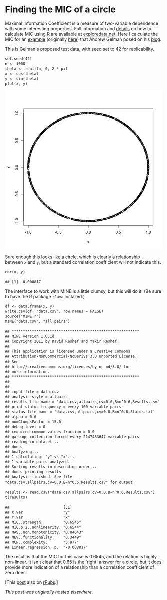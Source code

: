# Finding the MIC of a circle



Maximal Information Coefficient is a measure of two-variable dependence with some interesting properties. Full information and&#160;<a href="http://www.exploredata.net/Usage-instructions">details</a>&#160;on how to calculate MIC using R are available at&#160;<a href="http://www.exploredata.net/">exploredata.net</a>. Here I calculate the MIC for an&#160;<a href="http://andrewgelman.com/2013/02/what-principles-should-govern-attempts-to-summarize-bivariate-associations-in-large-multivariate-datasets/">example</a>&#160;(originally&#160;<a href="http://andrewgelman.com/2011/12/mr-pearson-meet-mr-mandelbrot-detecting-novel-associations-in-large-data-sets/">here</a>) that Andrew Gelman posed on his&#160;<a href="http://andrewgelman.com/">blog</a>.

This is Gelman's proposed test data, with seed set to 42 for replicability.

<pre><code>set.seed(42)
n &lt;- 1000
theta &lt;- runif(n, 0, 2 * pi)
x &lt;- cos(theta)
y &lt;- sin(theta)
plot(x, y)
</code></pre>
<a href="download.png"><img class="alignnone size-medium wp-image-134" alt="plot of circle" src="download.png"></a>

Sure enough this looks like a circle, which is clearly a relationship between&#160;<code>x</code>&#160;and&#160;<code>y</code>, but a standard correlation coefficient will not indicate this.
<pre><code>cor(x, y)
</code>
<code>## [1] -0.008817
</code></pre>
The interface to work with MINE is a little clumsy, but this will do it. (Be sure to have the R package&#160;<code>rJava</code>&#160;installed.)
<pre><code>df &lt;- data.frame(x, y)
write.csv(df, "data.csv", row.names = FALSE)
source("MINE.r")
MINE("data.csv", "all.pairs")
</code>
<code>## *********************************************************
## MINE version 1.0.1d
## Copyright 2011 by David Reshef and Yakir Reshef.
## 
## This application is licensed under a Creative Commons
## Attribution-NonCommercial-NoDerivs 3.0 Unported License.
## See
## http://creativecommons.org/licenses/by-nc-nd/3.0/ for
## more information.
## *********************************************************
## 
## 
## input file = data.csv
## analysis style = allpairs
## results file name = 'data.csv,allpairs,cv=0.0,B=n^0.6,Results.csv'
## print status frequency = every 100 variable pairs
## status file name = 'data.csv,allpairs,cv=0.0,B=n^0.6,Status.txt'
## alpha = 0.6
## numClumpsFactor = 15.0
## debug level = 0
## required common values fraction = 0.0
## garbage collection forced every 2147483647 variable pairs
## reading in dataset...
## done.
## Analyzing...
## 1 calculating: "y" vs "x"...
## 1 variable pairs analyzed.
## Sorting results in descending order...
## done. printing results
## Analysis finished. See file "data.csv,allpairs,cv=0.0,B=n^0.6,Results.csv" for output
</code>
<code>results &lt;- read.csv("data.csv,allpairs,cv=0.0,B=n^0.6,Results.csv")
t(results)
</code>
<code>##                        [,1]       
## X.var                  "y"        
## Y.var                  "x"        
## MIC..strength.         "0.6545"   
## MIC.p.2..nonlinearity. "0.6544"   
## MAS..non.monotonicity. "0.04643"  
## MEV..functionality.    "0.3449"   
## MCN..complexity.       "5.977"    
## Linear.regression..p.  "-0.008817"
</code></pre>
The result is that the MIC for this case is 0.6545, and the relation is highly non-linear. It isn't clear that 0.65 is the 'right' answer for a circle, but it does provide more indication of a relationship than a correlation coefficient of zero does.

[This <a href="http://rpubs.com/ajschumacher/MICofCircle">post</a> also on <a href="http://rpubs.com/">rPubs</a>.]



*This post was originally hosted elsewhere.*

